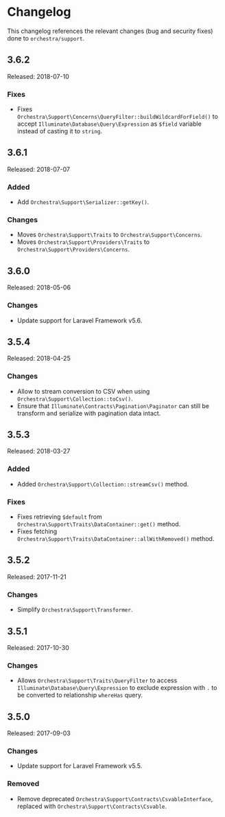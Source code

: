 # Changelog

This changelog references the relevant changes (bug and security fixes) done to `orchestra/support`.

## 3.6.2

Released: 2018-07-10

### Fixes

* Fixes `Orchestra\Support\Concerns\QueryFilter::buildWildcardForField()` to accept `Illuminate\Database\Query\Expression` as `$field` variable instead of casting it to `string`.

## 3.6.1

Released: 2018-07-07

### Added

* Add `Orchestra\Support\Serializer::getKey()`.

### Changes

* Moves `Orchestra\Support\Traits` to `Orchestra\Support\Concerns`.
* Moves `Orchestra\Support\Providers\Traits` to `Orchestra\Support\Providers\Concerns`.

## 3.6.0

Released: 2018-05-06

### Changes

* Update support for Laravel Framework v5.6.

## 3.5.4

Released: 2018-04-25

### Changes

* Allow to stream conversion to CSV when using `Orchestra\Support\Collection::toCsv()`.
* Ensure that `Illuminate\Contracts\Pagination\Paginator` can still be transform and serialize with pagination data intact.

## 3.5.3

Released: 2018-03-27

### Added

* Added `Orchestra\Support\Collection::streamCsv()` method.

### Fixes

* Fixes retrieving `$default` from `Orchestra\Support\Traits\DataContainer::get()` method.
* Fixes fetching `Orchestra\Support\Traits\DataContainer::allWithRemoved()` method.

## 3.5.2

Released: 2017-11-21

### Changes

* Simplify `Orchestra\Support\Transformer`.

## 3.5.1

Released: 2017-10-30

### Changes

* Allows `Orchestra\Support\Traits\QueryFilter` to access `Illuminate\Database\Query\Expression` to exclude expression with `.` to be converted to relationship `whereHas` query.

## 3.5.0

Released: 2017-09-03

### Changes

* Update support for Laravel Framework v5.5.

### Removed

* Remove deprecated `Orchestra\Support\Contracts\CsvableInterface`, replaced with `Orchestra\Support\Contracts\Csvable`.
